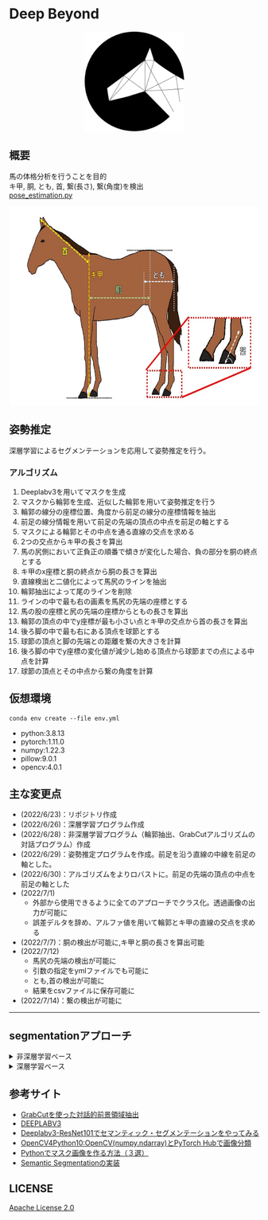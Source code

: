 # Deep Beyond
<div align="center">
<img src="./assets/icon.png" height="200px"></img>
</div>

## 概要
馬の体格分析を行うことを目的<br>
キ甲, 胴, とも, 首, 繋(長さ), 繋(角度)を検出<br>
[pose_estimation.py](./pose_estimation.py)

<div align="center">
<img src="./assets/overview_desc.jpg" height="400px"></img>
</div>


## 姿勢推定
深層学習によるセグメンテーションを応用して姿勢推定を行う。

### アルゴリズム
1. Deeplabv3を用いてマスクを生成
2. マスクから輪郭を生成、近似した輪郭を用いて姿勢推定を行う
3. 輪郭の線分の座標位置、角度から前足の線分の座標情報を抽出
4. 前足の線分情報を用いて前足の先端の頂点の中点を前足の軸とする
5. マスクによる輪郭とその中点を通る直線の交点を求める
6. 2つの交点からキ甲の長さを算出
7. 馬の尻側において正負正の順番で傾きが変化した場合、負の部分を胴の終点とする
8. キ甲のx座標と胴の終点から胴の長さを算出
9. 直線検出と二値化によって馬尻のラインを抽出
10. 輪郭抽出によって尾のラインを削除
11. ラインの中で最も右の画素を馬尻の先端の座標とする
12. 馬の股の座標と尻の先端の座標からともの長さを算出
13. 輪郭の頂点の中でy座標が最も小さい点とキ甲の交点から首の長さを算出
14. 後ろ脚の中で最も右にある頂点を球節とする
15. 球節の頂点と脚の先端との距離を繋の大きさを計算
16. 後ろ脚の中でy座標の変化値が減少し始める頂点から球節までの点による中点を計算
17. 球節の頂点とその中点から繋の角度を計算

## 仮想環境
```
conda env create --file env.yml
```
- python:3.8.13
- pytorch:1.11.0
- numpy:1.22.3
- pillow:9.0.1
- opencv:4.0.1

## 主な変更点
- (2022/6/23)：リポジトリ作成
- (2022/6/26)：深層学習プログラム作成
- (2022/6/28)：非深層学習プログラム（輪郭抽出、GrabCutアルゴリズムの対話プログラム）作成
- (2022/6/29)：姿勢推定プログラムを作成。前足を沿う直線の中線を前足の軸とした。
- (2022/6/30)：アルゴリズムをよりロバストに。前足の先端の頂点の中点を前足の軸とした
- (2022/7/1)
    - 外部から使用できるように全てのアプローチでクラス化。透過画像の出力が可能に
    - 誤差デルタを辞め、アルファ値を用いて輪郭とキ甲の直線の交点を求める
- (2022/7/7)：胴の検出が可能に,キ甲と胴の長さを算出可能
- (2022/7/12)
    - 馬尻の先端の検出が可能に
    - 引数の指定をymlファイルでも可能に
    - とも,首の検出が可能に
    - 結果をcsvファイルに保存可能に
- (2022/7/14)：繋の検出が可能に

<hr>

## segmentationアプローチ

<details>

<summary>
非深層学習ベース
</summary>

二値化・輪郭抽出による馬の領域抽出

[ソースコード：contour.py](./contour.py)
</summary>

トラックバーによって手動でマスクを設定

<img src="./assets/desc.jpg" style="height:200px"></img><br>
図１：非深層学習手法による出力結果比較

【トラックバー説明】<br>
**マスクを生成**

パラメーターによって二値化の範囲を設定
- 画面上部に操作パラメーター、画面下部に生成されるマスク
- HSVパラメーターと"モード"のパラメーターが存在
- "モード"は二値化の上限値or下限値の設定の2種類
- 二値化上限値設定モードがデフォルト
- Enterキーを押すとマスクを確定
- imageウィンドウに描画される図を**ダブルクリック**すると該当ピクセルの色を取得して二値化のパラメーターに反映

【注意】
マスクは被写体が白、それ以外は黒になるように生成する必要

<img src="./assets/trackbar.jpg" style="height:400px"></img><br>
図２：トラックバー

<img src="./assets/getcolor.jpg" style="height:300px"></img><br>
図３：imageウィンドウにおける色取得(表示される画像はHSV画像)


GrabCutによる馬の領域抽出
[ソースコード：grabcut.py](./grabcut.py)


<img src="./assets/desc2.jpg" style="height:200px"></img><br>
図４：GrabCutアルゴリズムによる出力結果比較

1. バウンディングボックスによる領域選択
    マウス左クリックを押し続けてバウンディングボックスを作成

    <img src="./assets/cropping.jpg" style="height:300px"></img><br>
    図５：アルゴリズム適用領域選択

2. ペイント操作によって領域修正<br>
    白色：未検出部分、黒色：誤検出部分<br>
    マウス左クリックで黒色、マウス右クリックで白色
    マウスホイール部をクリックして全体の処理を終了

    <img src="./assets/paint.jpg" style="height:300px"></img><br>
    図６：GrabCutアルゴリズムの出力に対する領域修正

【注意】全体の処理を終了させるにはペイント操作時にマウスホイール部をクリックする必要

</details>

<details>

<summary>深層学習ベース</summary>

## 深層学習ベース
[ソースコード：deep.py](./deep.py)

semantic segmentationによる馬の領域抽出

PyTorch Hubで配布されている**DEEPLABV3**を使用。
semantic segmentationを用いてマスクを生成して馬の領域の抽出を行う。

<img src="./assets/desc3.jpg" style="height:200px"></img><br>
図７：深層学習手法による出力結果比較

</details>

## 参考サイト
- [GrabCutを使った対話的前景領域抽出](http://labs.eecs.tottori-u.ac.jp/sd/Member/oyamada/OpenCV/html/py_tutorials/py_imgproc/py_grabcut/py_grabcut.html)
- [DEEPLABV3](https://pytorch.org/hub/pytorch_vision_deeplabv3_resnet101/)
- [Deeplabv3-ResNet101でセマンティック・セグメンテーションをやってみる](https://kikaben.com/deeplabv3-resnet101-segmentation/)
- [OpenCV4Python10:OpenCV(numpy.ndarray)とPyTorch Hubで画像分類](https://note.com/fz5050/n/nfe3e087a8949)
- [Pythonでマスク画像を作る方法（３選）](https://water2litter.net/rum/post/python_image_mask/)
- [Semantic Segmentationの実装](https://qiita.com/MMsk0914/items/2f64a741e04b36cd1c76)

## LICENSE
[Apache License 2.0](./LICENSE)